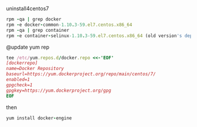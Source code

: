 uninstall4centos7
```Ruby
rpm -qa | grep docker
rpm -e docker-common-1.10.3-59.el7.centos.x86_64
rpm -qa | grep container
rpm -e container-selinux-1.10.3-59.el7.centos.x86_64 (old version's dependency)

```
@update yum rep
```Ruby
tee /etc/yum.repos.d/docker.repo <<-'EOF'
[dockerrepo]
name=Docker Repository
baseurl=https://yum.dockerproject.org/repo/main/centos/7/
enabled=1
gpgcheck=1
gpgkey=https://yum.dockerproject.org/gpg
EOF

```
then 
```Ruby
yum install docker-engine 
```


